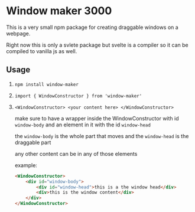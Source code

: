 # Window maker 3000

This is a very small npm package for creating draggable windows on a webpage.

Right now this is only a svlete package but svelte is a compiler so it can be compiled to vanilla js as well.

## Usage

1. `npm install window-maker`

2. `import { WindowConstructor } from 'window-maker'`

3. `<WindowConstructor>
        <your content here>
    </WindowConstructor>`

    make sure to have a wrapper inside the WindowConstructor with id `window-body` and an element in it with the id `window-head` 

    the `window-body` is the whole part that moves and the `window-head` is the draggable part

    any other content can be in any of those elements

    example:

    ```html
    <WindowConstructor>
        <div id="window-body">
            <div id="window-head">this is a the window head</div>
            <div>this is the window content</div>
        </div>
    </WindowConstructor>
    ```

        